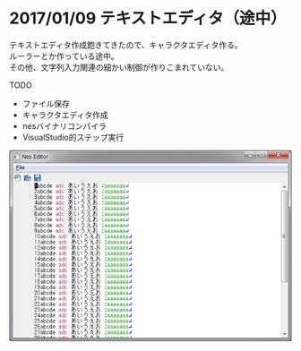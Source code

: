# 2017/01/09 テキストエディタ（途中）

テキストエディタ作成飽きてきたので、キャラクタエディタ作る。<br>
ルーラーとか作っている途中。<br>
その他、文字列入力関連の細かい制御が作りこまれていない。

TODO
- ファイル保存
- キャラクタエディタ作成
- nesバイナリコンパイラ
- VisualStudio的ステップ実行

![サンプル](.,/../../../img/20170109_01.png "サンプル")

